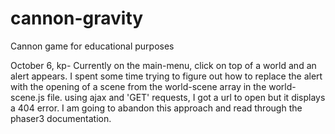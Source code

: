 # cannon-gravity
Cannon game for educational purposes


October 6,
kp- Currently on the main-menu, click on top of a world and an alert appears. I spent some time trying to figure out how to replace the alert with the opening of a scene from the world-scene array in the world-scene.js file.
using ajax and 'GET' requests, I got a url to open but it displays a 404 error. I am going to abandon this approach and read through the phaser3 documentation.